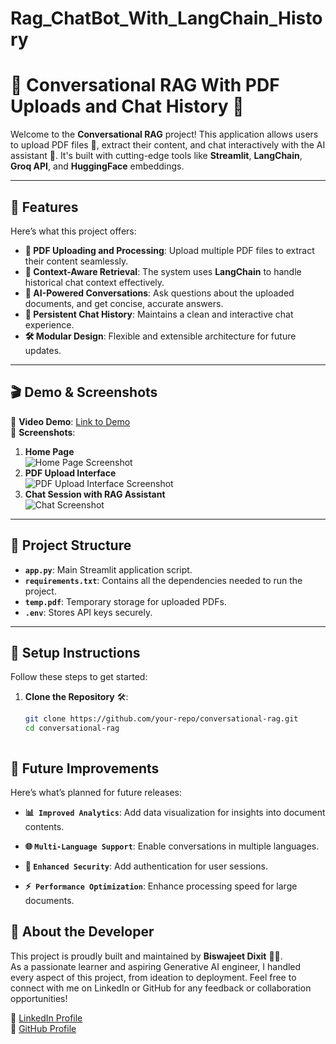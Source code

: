 # Rag_ChatBot_With_LangChain_History
# 🚀 Conversational RAG With PDF Uploads and Chat History 🤖  

Welcome to the **Conversational RAG** project! This application allows users to upload PDF files 📄, extract their content, and chat interactively with the AI assistant 🤖. It's built with cutting-edge tools like **Streamlit**, **LangChain**, **Groq API**, and **HuggingFace** embeddings.

---

## 🌟 **Features**  

Here’s what this project offers:  
- **📄 PDF Uploading and Processing**: Upload multiple PDF files to extract their content seamlessly.  
- **🧩 Context-Aware Retrieval**: The system uses **LangChain** to handle historical chat context effectively.  
- **🤖 AI-Powered Conversations**: Ask questions about the uploaded documents, and get concise, accurate answers.  
- **🔄 Persistent Chat History**: Maintains a clean and interactive chat experience.  
- **🛠️ Modular Design**: Flexible and extensible architecture for future updates.  

---

## 🎬 **Demo & Screenshots**  

🎥 **Video Demo**: [Link to Demo](#)  
📸 **Screenshots**:  
1. **Home Page**  
   ![Home Page Screenshot](#)  
2. **PDF Upload Interface**  
   ![PDF Upload Interface Screenshot](#)  
3. **Chat Session with RAG Assistant**  
   ![Chat Screenshot](#)  

---

## 📂 **Project Structure**  

- **`app.py`**: Main Streamlit application script.  
- **`requirements.txt`**: Contains all the dependencies needed to run the project.  
- **`temp.pdf`**: Temporary storage for uploaded PDFs.  
- **`.env`**: Stores API keys securely.  

---

## 🔧 **Setup Instructions**  

Follow these steps to get started:  
1. **Clone the Repository** 🛠️:  
   ```bash
   git clone https://github.com/your-repo/conversational-rag.git
   cd conversational-rag



## 🎯 **Future Improvements**
Here’s what’s planned for future releases:

- **📊` Improved Analytics`**: Add data visualization for insights into document contents.

  
- **🌐 `Multi-Language Support`**: Enable conversations in multiple languages.


- **🔐 ` Enhanced Security `**: Add authentication for user sessions.


- **⚡` Performance Optimization`**: Enhance processing speed for large documents.

## 🌟 About the Developer

This project is proudly built and maintained by **Biswajeet Dixit** 🧑‍💻.  
As a passionate learner and aspiring Generative AI engineer, I handled every aspect of this project, from ideation to deployment. Feel free to connect with me on LinkedIn or GitHub for any feedback or collaboration opportunities!

🔗 [LinkedIn Profile](https://www.linkedin.com/in/your-profile-link/)  
🔗 [GitHub Profile](https://github.com/your-profile-link/)  


